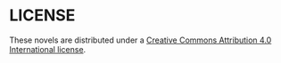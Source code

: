 # LICENSE

These novels are distributed under a [Creative Commons Attribution 4.0 International license](https://creativecommons.org/licenses/by/4.0/).